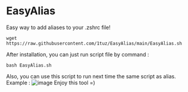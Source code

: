 # EasyAlias
Easy way to add aliases to your .zshrc file!
```
wget https://raw.githubusercontent.com/1tuz/EasyAlias/main/EasyAlias.sh
```
After installation, you can just run script file by command :
```
bash EasyAlias.sh
```
Also, you can use this script to run next time the same script as alias. Example :
![image](https://user-images.githubusercontent.com/58532577/193473395-44c2f4e1-369b-4a02-8bcb-e46b85dfb982.png)
Enjoy this tool =)
